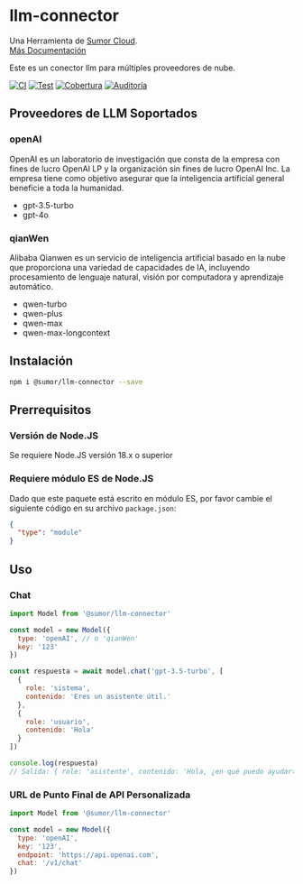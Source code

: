 # llm-connector

Una Herramienta de [Sumor Cloud](https://sumor.cloud).  
[Más Documentación](https://sumor.cloud/llm-connector)

Este es un conector llm para múltiples proveedores de nube.

[![CI](https://github.com/sumor-cloud/llm-connector/actions/workflows/ci.yml/badge.svg)](https://github.com/sumor-cloud/llm-connector/actions/workflows/ci.yml)
[![Test](https://github.com/sumor-cloud/llm-connector/actions/workflows/ut.yml/badge.svg)](https://github.com/sumor-cloud/llm-connector/actions/workflows/ut.yml)
[![Cobertura](https://github.com/sumor-cloud/llm-connector/actions/workflows/coverage.yml/badge.svg)](https://github.com/sumor-cloud/llm-connector/actions/workflows/coverage.yml)
[![Auditoría](https://github.com/sumor-cloud/llm-connector/actions/workflows/audit.yml/badge.svg)](https://github.com/sumor-cloud/llm-connector/actions/workflows/audit.yml)

## Proveedores de LLM Soportados

### openAI

OpenAI es un laboratorio de investigación que consta de la empresa con fines de lucro OpenAI LP y la organización sin fines de lucro OpenAI Inc. La empresa tiene como objetivo asegurar que la inteligencia artificial general beneficie a toda la humanidad.

- gpt-3.5-turbo
- gpt-4o

### qianWen

Alibaba Qianwen es un servicio de inteligencia artificial basado en la nube que proporciona una variedad de capacidades de IA, incluyendo procesamiento de lenguaje natural, visión por computadora y aprendizaje automático.

- qwen-turbo
- qwen-plus
- qwen-max
- qwen-max-longcontext

## Instalación

```bash
npm i @sumor/llm-connector --save
```

## Prerrequisitos

### Versión de Node.JS

Se requiere Node.JS versión 18.x o superior

### Requiere módulo ES de Node.JS

Dado que este paquete está escrito en módulo ES,
por favor cambie el siguiente código en su archivo `package.json`:

```json
{
  "type": "module"
}
```

## Uso

### Chat

```javascript
import Model from '@sumor/llm-connector'

const model = new Model({
  type: 'openAI', // o 'qianWen'
  key: '123'
})

const respuesta = await model.chat('gpt-3.5-turbo', [
  {
    role: 'sistema',
    contenido: 'Eres un asistente útil.'
  },
  {
    role: 'usuario',
    contenido: 'Hola'
  }
])

console.log(respuesta)
// Salida: { role: 'asistente', contenido: 'Hola, ¿en qué puedo ayudarte hoy?' }
```

### URL de Punto Final de API Personalizada

```javascript
import Model from '@sumor/llm-connector'

const model = new Model({
  type: 'openAI',
  key: '123',
  endpoint: 'https://api.openai.com',
  chat: '/v1/chat'
})
```
